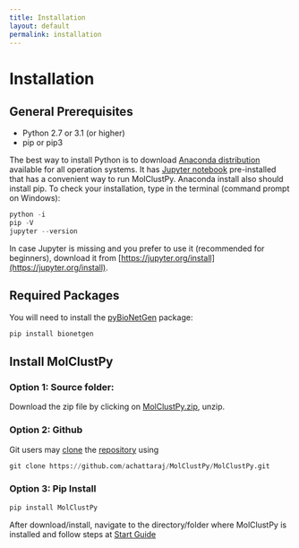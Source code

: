 ```yaml
---
title: Installation
layout: default
permalink: installation
---
```


# Installation

## General Prerequisites
  - Python 2.7 or 3.1 (or higher) 
  - pip or pip3

The best way to install Python is to download [Anaconda distribution](https://www.anaconda.com/products/distribution) available for all operation systems. It has [Jupyter notebook](https://jupyter.org/) pre-installed that has a convenient way to run MolClustPy. Anaconda install also should install pip. To check your installation, type in the terminal (command prompt on Windows):
```python
python -i
pip -V
jupyter --version 
```
In case Jupyter is missing and you prefer to use it (recommended for beginners), download it from [https://jupyter.org/install](https://jupyter.org/install).

## Required Packages

You will need to install the [pyBioNetGen](https://pybionetgen.readthedocs.io/en/latest/) package:
```python
pip install bionetgen
```

## Install MolClustPy 

### Option 1: Source folder: 

Download the zip file by clicking on [MolClustPy.zip](/downloads/MolClustPy.zip), unzip.


### Option 2: Github

Git users may [clone](https://docs.github.com/en/repositories/creating-and-managing-repositories/cloning-a-repository) the [repository](https://github.com/achattaraj/MolClustPy) using 
```python
git clone https://github.com/achattaraj/MolClustPy/MolClustPy.git
```

### Option 3: Pip Install

```python
pip install MolClustPy
```
 
 After download/install, navigate to the directory/folder where MolClustPy is installed and follow steps at [Start Guide](https://molclustpy.github.io/quickstartJupyter)
 

